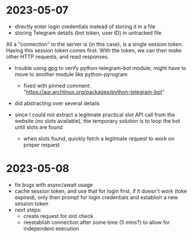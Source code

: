 # 2023-05-07

- directly enter login credentials instead of storing it in a file
- storing Telegram details (bot token, user ID) in untracked file

All a "connection" to the server is (in this case), is a single session token. Having this session token comes first. With the token, we can then make other HTTP requests, and read responses.

- trouble using gpg to verify python-telegram-bot module, might have to move to another module like python-pyrogram
    - fixed with pinned comment: "https://aur.archlinux.org/packages/python-telegram-bot"

- did abstracting over several details
- since I could not extract a legitmate practical slot API call from the website (no slots available), the temporary solution is to loop the bot until slots are found
    - when slots found, quickly fetch a legitmate request to work on proper request

# 2023-05-08

- fix bugs with async/await usage
- cache session token, and use that for login first, if it doesn't work (toke expired), only then prompt for login credentials and establish a new session token
- next steps:
    - create request for slot check
    - reestablish connection after some time (5 mins?) to allow for independent execution